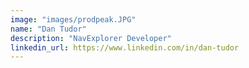 ```yaml
---
image: "images/prodpeak.JPG"
name: "Dan Tudor"
description: "NavExplorer Developer"
linkedin_url: https://www.linkedin.com/in/dan-tudor
---
```

